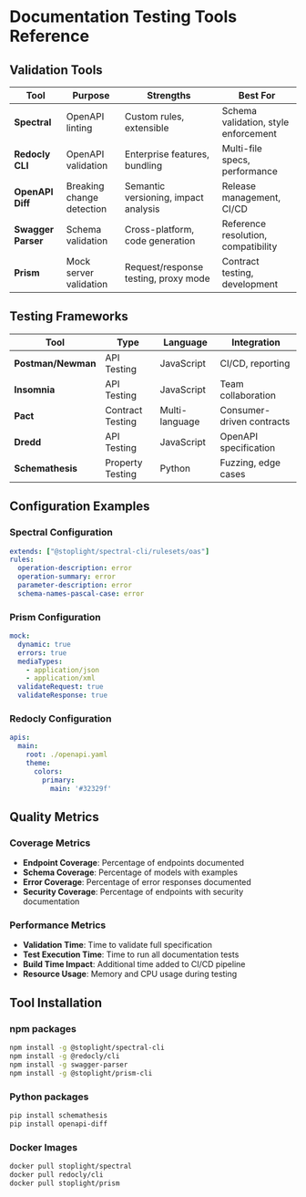 # Documentation Testing Tools Reference

## Validation Tools

| Tool | Purpose | Strengths | Best For |
|------|---------|-----------|----------|
| **Spectral** | OpenAPI linting | Custom rules, extensible | Schema validation, style enforcement |
| **Redocly CLI** | OpenAPI validation | Enterprise features, bundling | Multi-file specs, performance |
| **OpenAPI Diff** | Breaking change detection | Semantic versioning, impact analysis | Release management, CI/CD |
| **Swagger Parser** | Schema validation | Cross-platform, code generation | Reference resolution, compatibility |
| **Prism** | Mock server validation | Request/response testing, proxy mode | Contract testing, development |

## Testing Frameworks

| Tool | Type | Language | Integration |
|------|------|----------|-------------|
| **Postman/Newman** | API Testing | JavaScript | CI/CD, reporting |
| **Insomnia** | API Testing | JavaScript | Team collaboration |
| **Pact** | Contract Testing | Multi-language | Consumer-driven contracts |
| **Dredd** | API Testing | JavaScript | OpenAPI specification |
| **Schemathesis** | Property Testing | Python | Fuzzing, edge cases |

## Configuration Examples

### Spectral Configuration
```yaml
extends: ["@stoplight/spectral-cli/rulesets/oas"]
rules:
  operation-description: error
  operation-summary: error
  parameter-description: error
  schema-names-pascal-case: error
```

### Prism Configuration
```yaml
mock:
  dynamic: true
  errors: true
  mediaTypes:
    - application/json
    - application/xml
  validateRequest: true
  validateResponse: true
```

### Redocly Configuration
```yaml
apis:
  main:
    root: ./openapi.yaml
    theme:
      colors:
        primary:
          main: '#32329f'
```

## Quality Metrics

### Coverage Metrics
- **Endpoint Coverage**: Percentage of endpoints documented
- **Schema Coverage**: Percentage of models with examples
- **Error Coverage**: Percentage of error responses documented
- **Security Coverage**: Percentage of endpoints with security documentation

### Performance Metrics
- **Validation Time**: Time to validate full specification
- **Test Execution Time**: Time to run all documentation tests
- **Build Time Impact**: Additional time added to CI/CD pipeline
- **Resource Usage**: Memory and CPU usage during testing

## Tool Installation

### npm packages
```bash
npm install -g @stoplight/spectral-cli
npm install -g @redocly/cli
npm install -g swagger-parser
npm install -g @stoplight/prism-cli
```

### Python packages
```bash
pip install schemathesis
pip install openapi-diff
```

### Docker Images
```bash
docker pull stoplight/spectral
docker pull redocly/cli
docker pull stoplight/prism
```